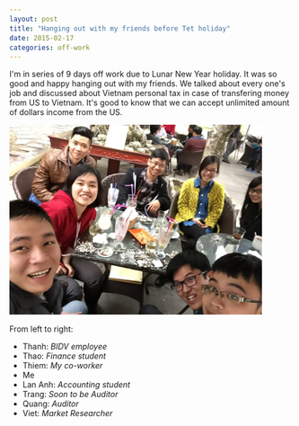 ```yaml
---
layout: post
title: "Hanging out with my friends before Tet holiday"
date: 2015-02-17
categories: off-work
---
```


I'm in series of 9 days off work due to Lunar New Year holiday. It was so good and happy hanging out with my friends. We talked about every one's job and discussed about Vietnam personal tax in case of transfering money from US to Vietnam. It's good to know that we can accept unlimited amount of dollars income from the US.

<img name="hangingout" src="/images/2015-02-17-coffee.jpg" style="width: 450px;" />

From left to right:
<ul>
  <li> Thanh: <em>BIDV employee</em> </li>
  <li> Thao: <em>Finance student</em> </li>
  <li> Thiem: <em>My co-worker</em> </li>
  <li> Me</li>
  <li> Lan Anh: <em>Accounting student</em> </li>
  <li> Trang: <em>Soon to be Auditor</em> </li>
  <li> Quang: <em>Auditor</em> </li>
  <li> Viet: <em>Market Researcher</em> </li>
</ul>
